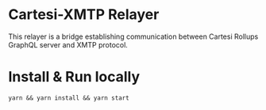# Cartesi-XMTP Relayer
This relayer is a bridge establishing communication between Cartesi Rollups GraphQL server and XMTP protocol.

# Install & Run locally
```
yarn && yarn install && yarn start
```
